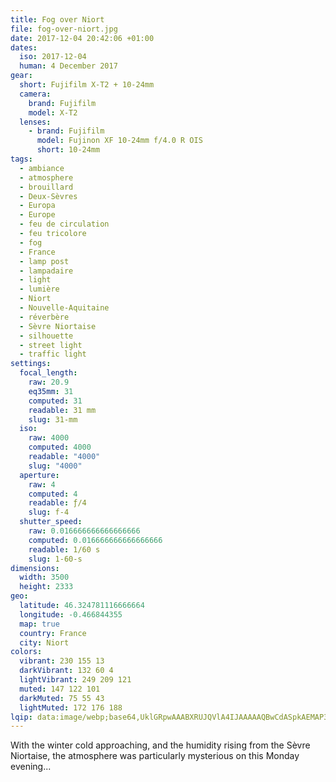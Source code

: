 ```yaml
---
title: Fog over Niort
file: fog-over-niort.jpg
date: 2017-12-04 20:42:06 +01:00
dates:
  iso: 2017-12-04
  human: 4 December 2017
gear:
  short: Fujifilm X-T2 + 10-24mm
  camera:
    brand: Fujifilm
    model: X-T2
  lenses:
    - brand: Fujifilm
      model: Fujinon XF 10-24mm f/4.0 R OIS
      short: 10-24mm
tags:
  - ambiance
  - atmosphere
  - brouillard
  - Deux-Sèvres
  - Europa
  - Europe
  - feu de circulation
  - feu tricolore
  - fog
  - France
  - lamp post
  - lampadaire
  - light
  - lumière
  - Niort
  - Nouvelle-Aquitaine
  - réverbère
  - Sèvre Niortaise
  - silhouette
  - street light
  - traffic light
settings:
  focal_length:
    raw: 20.9
    eq35mm: 31
    computed: 31
    readable: 31 mm
    slug: 31-mm
  iso:
    raw: 4000
    computed: 4000
    readable: "4000"
    slug: "4000"
  aperture:
    raw: 4
    computed: 4
    readable: ƒ/4
    slug: f-4
  shutter_speed:
    raw: 0.016666666666666666
    computed: 0.016666666666666666
    readable: 1/60 s
    slug: 1-60-s
dimensions:
  width: 3500
  height: 2333
geo:
  latitude: 46.324781116666664
  longitude: -0.466844355
  map: true
  country: France
  city: Niort
colors:
  vibrant: 230 155 13
  darkVibrant: 132 60 4
  lightVibrant: 249 209 121
  muted: 147 122 101
  darkMuted: 75 55 43
  lightMuted: 172 176 188
lqip: data:image/webp;base64,UklGRpwAAABXRUJQVlA4IJAAAAAQBwCdASpkAEMAP3G42GK0r6ymJJzISpAuCWcA1QyroOPQlsE/PMCTuX44s5AGNEuY4lnHmivFEhmr5WJrJ95gAAD+7c1NvorbgiVcnlFn4A+yqNdTQScDDL7i2iZzdDCpdHrbR6EYcNJ5tYtjmDM12gVIwZ8as+wmbfx32uAv0f/BCWrOgpQZeOwAbPW5RAA=
---
```


With the winter cold approaching, and the humidity rising from the Sèvre Niortaise, the atmosphere was particularly mysterious on this Monday evening...
